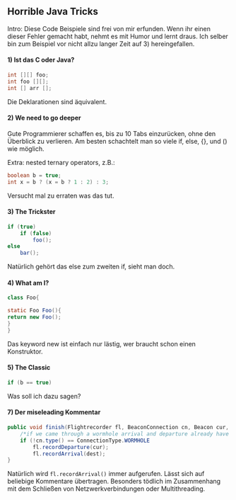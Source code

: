 ## Horrible Java Tricks

Intro: Diese Code Beispiele sind frei von mir erfunden. Wenn ihr einen dieser Fehler gemacht habt, nehmt es mit Humor und lernt draus. Ich selber bin zum Beispiel vor nicht allzu langer Zeit auf 3) hereingefallen.

#### 1) Ist das C oder Java?

```Java
int [][] foo;
int foo [][];
int [] arr [];
```

Die Deklarationen sind äquivalent.

#### 2) We need to go deeper

Gute Programmierer schaffen es, bis zu 10 Tabs einzurücken, ohne den Überblick zu verlieren. 
Am besten schachtelt man so viele if, else, {}, und () wie möglich.

Extra: nested ternary operators, z.B.:

```java
boolean b = true;
int x = b ? (x = b ? 1 : 2) : 3;
```

Versucht mal zu erraten was das tut.

#### 3) The Trickster

```Java
if (true)
	if (false)
		foo();
else
	bar();
```

Natürlich gehört das else zum zweiten if, sieht man doch.

#### 4) What am I?

```Java
class Foo{

static Foo Foo(){
return new Foo();
}
}
```

Das keyword new ist einfach nur lästig, wer braucht schon einen Konstruktor.

#### 5) The Classic

```java
if (b == true)
```

Was soll ich dazu sagen?

#### 7) Der miseleading Kommentar

```Java
public void finish(Flightrecorder fl, BeaconConnection cn, Beacon cur, Beacon dest){
    /*if we came through a wormhole arrival and departure already have been 		       recorded, so we must not do that again*/
    if (!cn.type() == ConnectionType.WORMHOLE
    	fl.recordDeparture(cur);
    	fl.recordArrival(dest);
}

```

Natürlich wird `fl.recordArrival()` immer aufgerufen. Lässt sich auf beliebige Kommentare übertragen. Besonders tödlich im Zusammenhang mit dem Schließen von Netzwerkverbindungen oder Multithreading.
